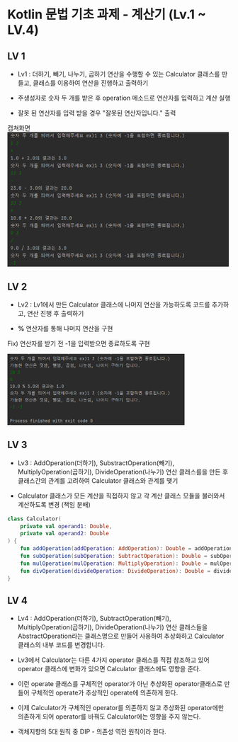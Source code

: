Kotlin 문법 기초 과제 - 계산기 (Lv.1 ~ LV.4)
===

## LV 1

 - Lv1 : 더하기, 빼기, 나누기, 곱하기 연산을 수행할 수 있는 Calculator 클래스를 만들고, 클래스를 이용하여 연산을 진행하고 출력하기
  

 - 주생성자로 숫자 두 개를 받은 후 operation 메소드로 연산자를 입력하고 계산 실행
 - 잘못 된 연산자를 입력 받을 경우 "잘못된 연산자입니다." 출력
 
캡쳐화면  
<img src="img.png" width="500" >
  

## LV 2
 - Lv2 : Lv1에서 만든 Calculator 클래스에 나머지 연산을 가능하도록 코드를 추가하고, 연산 진행 후 출력하기

 - **%** 연산자를 통해 나머지 연산을 구현

 Fix) 연산자를 받기 전 -1을 입력받으면 종료하도록 구현

<img src="img_1.png" width="400" >


## LV 3
- Lv3 : AddOperation(더하기), SubstractOperation(빼기), MultiplyOperation(곱하기), DivideOperation(나누기) 연산 클래스를을 만든 후 클래스간의 관계를 고려하여 Calculator 클래스와 관계를 맺기  

- Calculator 클래스가 모든 계산을 직접하지 않고 각 계산 클래스 모듈을 불러와서 계산하도록 변경 (책임 분배)
```kotlin
class Calculator(
    private val operand1: Double,
    private val operand2: Double
) {
    fun addOperation(addOperation: AddOperation): Double = addOperation.operate(operand1, operand2)
    fun subOperation(subOperation: SubtractOperation): Double = subOperation.operate(operand1, operand2)
    fun mulOperation(mulOperation: MultiplyOperation): Double = mulOperation.operate(operand1, operand2)
    fun divOperation(divideOperation: DivideOperation): Double = divideOperation.operate(operand1, operand2)
} 
```


## LV 4
- Lv4 : AddOperation(더하기), SubtractOperation(빼기), MultiplyOperation(곱하기), DivideOperation(나누기) 연산 클래스들을 AbstractOperation라는 클래스명으로 만들어 사용하여 추상화하고 Calculator 클래스의 내부 코드를 변경합니다.

- Lv3에서 Calculator는 다른 4가지 operator 클래스를 직접 참조하고 있어 operator 클래스에 변화가 있으면 Calculator 클래스에도 영향을 준다.  
- 이런 operate 클래스를 구체적인 operator가 아닌 추상화된 operator클래스로 만들어 구체적인 operate가 추상적인 operate에 의존하게 한다.  
- 이제 Calculator가 구체적인 operator를 의존하지 않고 추상화된 operator에만 의존하게 되어 operator를 바꿔도 Calculator에는 영향을 주지 않는다.  
- 객체지향의 5대 원칙 중 DIP - 의존성 역전 원칙이라 한다.  